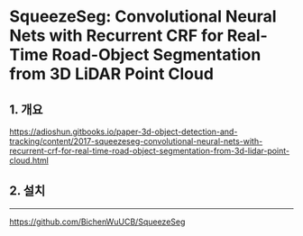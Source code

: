 # SqueezeSeg: Convolutional Neural Nets with Recurrent CRF for Real-Time Road-Object Segmentation from 3D LiDAR Point Cloud


## 1. 개요 
https://adioshun.gitbooks.io/paper-3d-object-detection-and-tracking/content/2017-squeezeseg-convolutional-neural-nets-with-recurrent-crf-for-real-time-road-object-segmentation-from-3d-lidar-point-cloud.html

## 2. 설치 

---

https://github.com/BichenWuUCB/SqueezeSeg